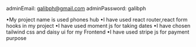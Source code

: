 adminEmail: galibph@gmail.com
adminPassword: galibph

•My project name is used phones hub
•I have used react router,react form hooks in my project
•I have used moment js for taking dates
•I have chosen tailwind css and daisy ui for my Frontend
•I have used stripe js for payment purpose
